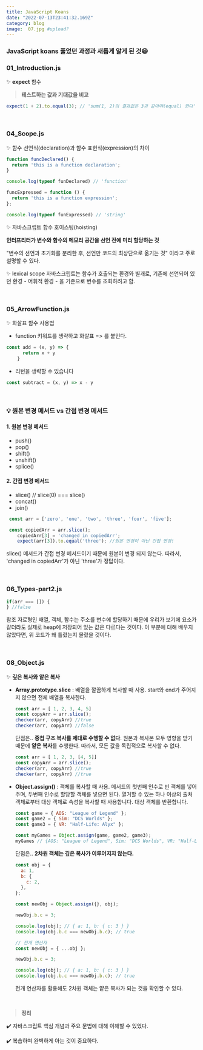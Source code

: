 ```yaml
---
title: JavaScript Koans
date: "2022-07-13T23:41:32.169Z"
category: blog
image:  07.jpg #upload?
---
```


### JavaScript koans 풀었던 과정과 새롭게 알게 된 것😄

### 01_Introduction.js

✨ **expect** 함수
> **테스트하는 값과 기대값을 비교**

```JavaScript
expect(1 + 2).to.equal(3); // 'sum(1, 2)의 결과값은 3과 같아야(equal) 한다'
```
<br>

### 04_Scope.js

✨ 함수 선언식(declaration)과 함수 표현식(expression)의 차이

```JavaScript
function funcDeclared() {
  return 'this is a function declaration';
}

console.log(typeof funDeclared) // 'function'
```

```JavaScript
funcExpressed = function () {
  return 'this is a function expression';
};

console.log(typeof funExpressed) // 'string'
```

✨ 자바스크립트 함수 호이스팅(hoisting)

**인터프리터가 변수와 함수의 메모리 공간을 선언 전에 미리 할당하는 것**

"변수의 선언과 초기화를 분리한 후, 선언만 코드의 최상단으로 옮기는 것" 이라고 주로 설명할 수 있다.


✨ lexical scope
자바스크립트는 함수가 호출되는 환경와 별개로, 기존에 선언되어 있던 환경 - 어휘적 환경 - 을 기준으로 변수를 조회하려고 함.

<br>

### 05_ArrowFunction.js

✨ 화살표 함수 사용법
* function 키워드를 생략하고 화살표 => 를 붙인다.
```JavaScript
const add = (x, y) => {
      return x + y
    }
```

* 리턴을 생략할 수 있습니다
```JavaScript
const subtract = (x, y) => x - y
```

<br>

### 💡 원본 변경 메서드 vs 간접 변경 메서드

#### 1. 원본 변경 메서드
* push()
* pop()
* shift()
* unshift()
* splice()

#### 2. 간접 변경 메서드
* slice() // slice(0) === slice()
* concat()
* join()

```JavaScript
 const arr = ['zero', 'one', 'two', 'three', 'four', 'five'];

 const copiedArr = arr.slice();
    copiedArr[3] = 'changed in copiedArr';
    expect(arr[3]).to.equal('three'); //원본 변경이 아닌 간접 변경!
```
slice() 메서드가 간접 변경 메서드이기 때문에 원본이 변경 되지 않는다.
따라서, 'changed in copiedArr'가 아닌 'three'가 정답이다.

<br>

### 06_Types-part2.js
```JavaScript
if(arr === []) {
} //false
```
참조 자료형인 배열, 객체, 함수는 주소를 변수에 할당하기 때문에 우리가 보기에 요소가 같더라도 실제로 heap에 저장되어 있는 값은 다르다는 것이다.
이 부분에 대해 배우지 않았다면, 위 코드가 왜 틀렸는지 몰랐을 것이다.

<br>

### 08_Object.js

✨ **깊은 복사와 얕은 복사**
* **Array.prototype.slice** : 배열을 깔끔하게 복사할 때 사용. 
start와 end가 주어지지 않으면 전체 배열을 복사한다.
  ```JavaScript
  const arr = [ 1, 2, 3, 4, 5]
  const copyArr = arr.slice();
  checker(arr, copyArr) //true
  checker(arr, copyArr) //false
  ```

  단점은..
  **중첩 구조 복사를 제대로 수행할 수 없다**.
  원본과 복사본 모두 영향을 받기 때문에 **얕은 복사**를 수행한다. 따라서, 모든 값을 독립적으로 복사할 수 없다.
  ```JavaScript
  const arr = [ 1, 2, 3, [4, 5]]
  const copyArr = arr.slice();
  checker(arr, copyArr) //true
  checker(arr, copyArr) //true
  ```

* **Object.assign()** : 객체를 복사할 때 사용.
메서드의 첫번째 인수로 빈 객체를 넣어주며, 두번째 인수로 할당할 객체를 넣으면 된다.
열거할 수 있는 하나 이상의 출처 객체로부터 대상 객체로 속성을 복사할 때 사용합니다. 대상 객체를 반환합니다.

  ```JavaScript
  const game = { AOS: "League of Legend" };
  const game2 = { Sim: "DCS Worlds" };
  const game3 = { VR: "Half-Life: Alyx" };

  const myGames = Object.assign(game, game2, game3);
  myGames // {AOS: "League of Legend", Sim: "DCS Worlds", VR: "Half-Life: Alyx"}
  ```

  단점은..
  **2차원 객체는 깊은 복사가 이루어지지 않는다.** 
  ```JavaScript
  const obj = {
    a: 1,
    b: {
      c: 2,
    },
  };

  const newObj = Object.assign({}, obj);

  newObj.b.c = 3;

  console.log(obj); // { a: 1, b: { c: 3 } }
  console.log(obj.b.c === newObj.b.c); // true

  // 전개 연산자
  const newObj = { ...obj };

  newObj.b.c = 3;

  console.log(obj); // { a: 1, b: { c: 3 } }
  console.log(obj.b.c === newObj.b.c); // true
  ```
  전개 연산자를 활용해도 2차원 객체는 얕은 복사가 되는 것을 확인할 수 있다.

<br>

> **정리**

✔️ 자바스크립트 핵심 개념과 주요 문법에 대해 이해할 수 있었다.

✔️ 복습하며 완벽하게 아는 것이 중요하다.